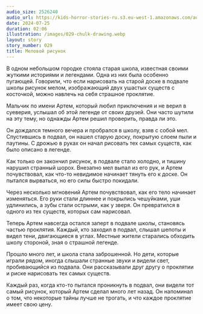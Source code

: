 ```yaml
---
audio_size: 2526240
audio_url: https://kids-horror-stories-ru.s3.eu-west-1.amazonaws.com/audio/029-chulk-drawing.mp3
date: 2024-07-25
duration: 02:06
illustration: /images/029-chulk-drawing.webp
layout: story
story_number: 029
title: Меловой рисунок
---
```


В одном небольшом городке стояла старая школа, известная своими жуткими историями и легендами. Одна из них была особенно пугающей. Говорили, что если нарисовать на старой доске в подвале школы рисунок мелом, изображающий двух ушастых существ с косточкой, можно навлечь на себя страшное проклятие.

Мальчик по имени Артем, который любил приключения и не верил в суеверия, услышал об этой легенде от своих друзей. Они часто шутили на эту тему, но однажды Артем решил проверить, правда ли это.

Он дождался темного вечера и пробрался в школу, взяв с собой мел. Спустившись в подвал, он нашел старую доску, покрытую слоем пыли и паутины. С дрожью в руках он начал рисовать тех самых существ, как было описано в легенде.

Как только он закончил рисунок, в подвале стало холодно, и тишину нарушил странный шорох. Внезапно мел выпал из его рук, и Артем почувствовал, как что-то невидимое начинает тянуть его к доске. Он пытался вырваться, но его силы быстро покидали.

Через несколько мгновений Артем почувствовал, как его тело начинает изменяться. Его руки стали длиннее и покрылись чешуйками, уши удлинились, а зубы стали острыми, как у зверя. Он превратился в одного из тех существ, которых сам нарисовал.

Теперь Артем навсегда остался заперт в подвале школы, становясь частью проклятия. Каждый, кто заходил в подвал, слышал шепоты и видел тени, двигающиеся в углах. Местные жители старались обходить школу стороной, зная о страшной легенде.

Прошло много лет, и школа стала заброшенной. Но дети, которые играли рядом, иногда слышали странные звуки и видели свет, пробивающийся из подвала. Они рассказывали друг другу о проклятии и риске нарисовать тех самых существ.

Каждый раз, когда кто-то пытался проникнуть в подвал, они видели тот самый рисунок, который Артем сделал много лет назад. Он напоминал о том, что некоторые тайны лучше не трогать, и что каждое проклятие имеет свою цену.